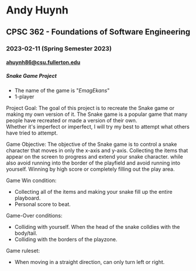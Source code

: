 # Andy Huynh
## CPSC 362 - Foundations of Software Engineering
### 2023-02-11 (Spring Semester 2023)
#### ahuynh86@csu.fullerton.edu
##### Snake Game Project

- The name of the game is "*EmagEkans*"
- 1-player


Project Goal:
The goal of this project is to recreate the Snake game or making my own version of it.
The Snake game is a popular game that many people have recreated or made a version of their own. 
Whether it's imperfect or imperfect, I will try my best to attempt what others have tried to attempt. 


Game Objective:
The objective of the Snake game is to control a snake character that moves in only the x-axis and y-axis.
Collecting the items that appear on the screen to progress and extend your snake character. while also 
avoid running into the border of the playfield and avoid running into yourself. Winning by high score
or completely filling out the play area.


Game Win condition:
- Collecting all of the items and making your snake fill up the entire playboard.
- Personal score to beat.

Game-Over conditions:
- Colliding with yourself. When the head of the snake colldies with the body/tail.
- Colliding with the borders of the playzone.


Game ruleset:
- When moving in a straight direction, can only turn left or right.
